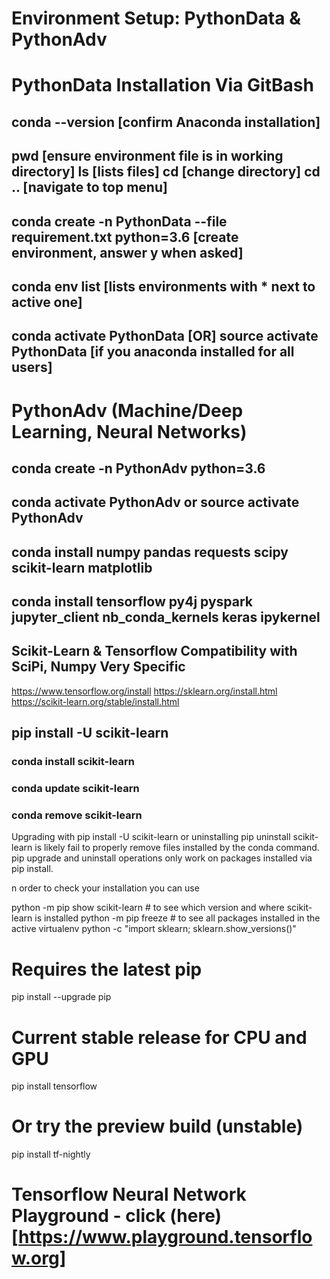 # Environment Setup: PythonData & PythonAdv

# PythonData Installation Via GitBash
## conda --version [confirm Anaconda installation]
## pwd [ensure environment file is in working directory] ls [lists files] cd [change directory] cd .. [navigate to top menu]
## conda create -n PythonData --file requirement.txt python=3.6 [create environment, answer y when asked]
## conda env list [lists environments with * next to active one]
## conda activate PythonData [OR] source activate PythonData [if you anaconda installed for all users]

# PythonAdv (Machine/Deep Learning, Neural Networks)
## conda create -n PythonAdv python=3.6
## conda activate PythonAdv or source activate PythonAdv
## conda install numpy pandas requests scipy scikit-learn matplotlib
## conda install tensorflow py4j pyspark jupyter_client nb_conda_kernels keras ipykernel


## Scikit-Learn & Tensorflow Compatibility with SciPi, Numpy Very Specific

https://www.tensorflow.org/install
https://sklearn.org/install.html
https://scikit-learn.org/stable/install.html

## pip install -U scikit-learn
### conda install scikit-learn
### conda update scikit-learn
### conda remove scikit-learn

Upgrading with pip install -U scikit-learn or uninstalling pip uninstall scikit-learn is likely fail to properly remove files installed by the conda command.
pip upgrade and uninstall operations only work on packages installed via pip install.

n order to check your installation you can use

python -m pip show scikit-learn  # to see which version and where scikit-learn is installed
python -m pip freeze  # to see all packages installed in the active virtualenv
python -c "import sklearn; sklearn.show_versions()"

# Requires the latest pip
pip install --upgrade pip

# Current stable release for CPU and GPU
pip install tensorflow

# Or try the preview build (unstable)
pip install tf-nightly

# Tensorflow Neural Network Playground - click (here)[https://www.playground.tensorflow.org]
